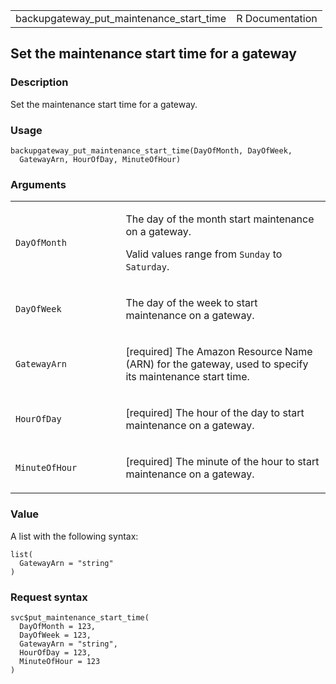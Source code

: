 <table style="width: 100%;">
<tbody>
<tr class="odd">
<td>backupgateway_put_maintenance_start_time</td>
<td style="text-align: right;">R Documentation</td>
</tr>
</tbody>
</table>

## Set the maintenance start time for a gateway

### Description

Set the maintenance start time for a gateway.

### Usage

    backupgateway_put_maintenance_start_time(DayOfMonth, DayOfWeek,
      GatewayArn, HourOfDay, MinuteOfHour)

### Arguments

<table>
<colgroup>
<col style="width: 35%" />
<col style="width: 65%" />
</colgroup>
<tbody>
<tr class="odd">
<td><code
id="backupgateway_put_maintenance_start_time_:_DayOfMonth">DayOfMonth</code></td>
<td><p>The day of the month start maintenance on a gateway.</p>
<p>Valid values range from <code>Sunday</code> to
<code>Saturday</code>.</p></td>
</tr>
<tr class="even">
<td><code
id="backupgateway_put_maintenance_start_time_:_DayOfWeek">DayOfWeek</code></td>
<td><p>The day of the week to start maintenance on a gateway.</p></td>
</tr>
<tr class="odd">
<td><code
id="backupgateway_put_maintenance_start_time_:_GatewayArn">GatewayArn</code></td>
<td><p>[required] The Amazon Resource Name (ARN) for the gateway, used
to specify its maintenance start time.</p></td>
</tr>
<tr class="even">
<td><code
id="backupgateway_put_maintenance_start_time_:_HourOfDay">HourOfDay</code></td>
<td><p>[required] The hour of the day to start maintenance on a
gateway.</p></td>
</tr>
<tr class="odd">
<td><code
id="backupgateway_put_maintenance_start_time_:_MinuteOfHour">MinuteOfHour</code></td>
<td><p>[required] The minute of the hour to start maintenance on a
gateway.</p></td>
</tr>
</tbody>
</table>

### Value

A list with the following syntax:

    list(
      GatewayArn = "string"
    )

### Request syntax

    svc$put_maintenance_start_time(
      DayOfMonth = 123,
      DayOfWeek = 123,
      GatewayArn = "string",
      HourOfDay = 123,
      MinuteOfHour = 123
    )
